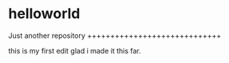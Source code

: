 # helloworld
Just another repository
+++++++++++++++++++++++++++++

this is my first edit
glad i made it this far.
